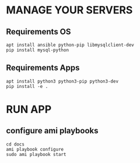 # MANAGE YOUR SERVERS

## Requirements OS
```
apt install ansible python-pip libmysqlclient-dev
pip install mysql-python
```

## Requirements Apps
```
apt install python3 python3-pip python3-dev
pip install -e .
```

# RUN APP
## configure ami playbooks
```
cd docs
ami playbook configure
sudo ami playbook start
```
